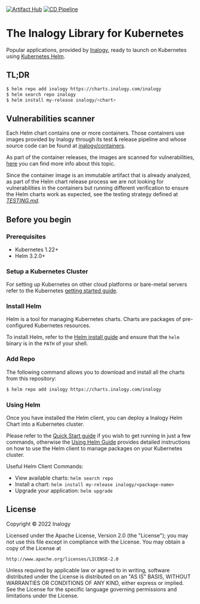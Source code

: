 [![Artifact Hub](https://img.shields.io/endpoint?url=https://artifacthub.io/badge/repository/inalogy)](https://artifacthub.io/packages/search?repo=inalogy)
[![CD Pipeline](https://github.com/inalogy/charts/actions/workflows/cd-pipeline.yml/badge.svg)](https://github.com/inalogy/charts/actions/workflows/cd-pipeline.yml)

# The Inalogy Library for Kubernetes

Popular applications, provided by [Inalogy](https://inalogy.com), ready to launch on Kubernetes using [Kubernetes Helm](https://github.com/helm/helm).

## TL;DR

```bash
$ helm repo add inalogy https://charts.inalogy.com/inalogy
$ helm search repo inalogy
$ helm install my-release inalogy/<chart>
```

## Vulnerabilities scanner

Each Helm chart contains one or more containers. Those containers use images provided by Inalogy through its test & release pipeline and whose source code can be found at [inalogy/containers](https://github.com/inalogy/containers).

As part of the container releases, the images are scanned for vulnerabilities, [here](https://github.com/inalogy/containers#vulnerability-scan-in-inalogy-container-images) you can find more info about this topic.

Since the container image is an immutable artifact that is already analyzed, as part of the Helm chart release process we are not looking for vulnerabilities in the containers but running different verification to ensure the Helm charts work as expected, see the testing strategy defined at [_TESTING.md_](https://github.com/inalogy/charts/blob/main/TESTING.md).

## Before you begin

### Prerequisites

- Kubernetes 1.22+
- Helm 3.2.0+

### Setup a Kubernetes Cluster

For setting up Kubernetes on other cloud platforms or bare-metal servers refer to the Kubernetes [getting started guide](https://kubernetes.io/docs/getting-started-guides/).

### Install Helm

Helm is a tool for managing Kubernetes charts. Charts are packages of pre-configured Kubernetes resources.

To install Helm, refer to the [Helm install guide](https://github.com/helm/helm#install) and ensure that the `helm` binary is in the `PATH` of your shell.

### Add Repo

The following command allows you to download and install all the charts from this repository:

```bash
$ helm repo add inalogy https://charts.inalogy.com/inalogy
```

### Using Helm

Once you have installed the Helm client, you can deploy a Inalogy Helm Chart into a Kubernetes cluster.

Please refer to the [Quick Start guide](https://helm.sh/docs/intro/quickstart/) if you wish to get running in just a few commands, otherwise the [Using Helm Guide](https://helm.sh/docs/intro/using_helm/) provides detailed instructions on how to use the Helm client to manage packages on your Kubernetes cluster.

Useful Helm Client Commands:
* View available charts: `helm search repo`
* Install a chart: `helm install my-release inalogy/<package-name>`
* Upgrade your application: `helm upgrade`

## License

Copyright &copy; 2022 Inalogy

Licensed under the Apache License, Version 2.0 (the "License");
you may not use this file except in compliance with the License.
You may obtain a copy of the License at

    http://www.apache.org/licenses/LICENSE-2.0

Unless required by applicable law or agreed to in writing, software
distributed under the License is distributed on an "AS IS" BASIS,
WITHOUT WARRANTIES OR CONDITIONS OF ANY KIND, either express or implied.
See the License for the specific language governing permissions and
limitations under the License.

